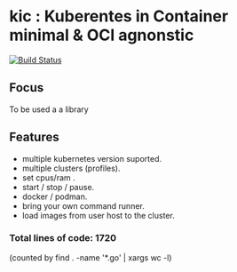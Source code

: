 # kic : Kuberentes in Container minimal & OCI agnonstic
[![Build Status](https://travis-ci.org/medyagh/kic.svg?branch=master)](https://travis-ci.org/medyagh/kic)

## Focus
To be used a a library

## Features
- multiple kubernetes version suported.
- multiple clusters (profiles).
- set cpus/ram .
- start / stop / pause.
- docker / podman.
- bring your own command runner.
- load images from user host to the cluster.

 ### Total lines of code: 1720 
 (counted by  find . -name '*.go' | xargs wc -l)